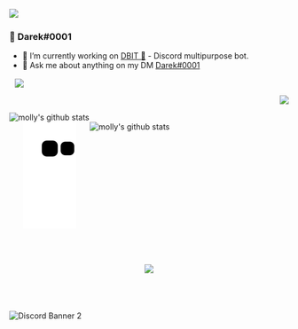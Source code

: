 <a href= "https://discord.com/users/586132986756333568"><img align="left" src="https://lanyard-profile-readme.vercel.app/api/586132986756333568?bg=00000000" /></a>
  <br>
### 👋 **Darek#0001**

- 🔭 I’m currently working on [DBIT 🦈](https://discord.gg/JCaTDJRz7P) - Discord multipurpose bot.
- 💬 Ask me about anything on my DM [Darek#0001](https://discord.gg/JCaTDJRz7P)
 
<a  href="https://github.com/darek-0001?tab=repositories"><img align="center" style="position:relative; left:10px;" src="https://github-readme-stats.vercel.app/api/top-langs/?username=darek-0001&layout=compact&title_color=2ecc71&icon_color=79ff97&text_color=9f9f9f&bg_color=151515"></a>
  
<a href="https://discord.gg/JCaTDJRz7P"><img align="right" src="https://komarev.com/ghpvc/?username=darek-0001&color=2f3136">
<br>

<img align="left" width="430" height="auto" alt="molly's github stats" src="https://github-readme-stats.vercel.app/api?username=darek-0001&hide=_border=true&title_color=0ff54c&icon_color=0ff54c&text_color=c9d1d9&bg_color=0d1117&show_icons=true;count_private=true&amp;include_all_commits=true">
<img align="right" width="359" height="auto" alt="molly's github stats" src="https://github-readme-stats.vercel.app/api/top-langs/?username=darek-0001&hide=_border=true&title_color=0ff54c&icon_color=0ff54c&text_color=c9d1d9&bg_color=0d1117&layout=compact&amp;show_icons=true&amp;">
</h2>

<p align="center">
<img src="https://github.com/aex03/aex03/raw/output/github-contribution-grid-snake.svg" alt="snake" style="max-width: 100%;">
</p>
<br>
<br>
<p align="center"><img src="https://metrics.lecoq.io/darek-0001?template=classic&achievements=1&achievements.threshold=C&achievements.secrets=true&achievements.display=compact&achievements.limit=0&config.timezone=Asia%2FDhaka"></p align="center">
<br>
<br>
<br>
<img align="left" src="https://discord.com/api/guilds/896887381997813810/widget.png?style=banner3" alt="Discord Banner 2"/>

